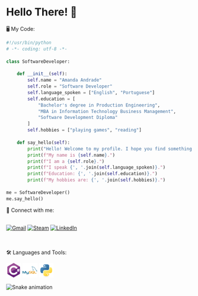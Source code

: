 # Hello There! 👋

🖥️ My Code:
```python
#!/usr/bin/python
# -*- coding: utf-8 -*-

class SoftwareDeveloper:

    def __init__(self):
        self.name = "Amanda Andrade"
        self.role = "Software Developer"
        self.language_spoken = ["English", "Portuguese"]
        self.education = [
            "Bachelor's degree in Production Engineering",
            "MBA in Information Technology Business Management",
            "Software Development Diploma"
        ]
        self.hobbies = ["playing games", "reading"]

    def say_hello(self):
        print("Hello! Welcome to my profile. I hope you find something here that catches your interest.")
        print(f"My name is {self.name}.")
        print(f"I am a {self.role}.")
        print(f"I speak {', '.join(self.language_spoken)}.")
        print(f"Education: {', '.join(self.education)}.")
        print(f"My hobbies are: {', '.join(self.hobbies)}.")

me = SoftwareDeveloper()
me.say_hello()
```
🚀 Connect with me:
<br><br>

<a href="mailto:amanda.dn.andrade@gmail.com"> 
  <img src="https://img.shields.io/badge/-Gmail-%23333?style=for-the-badge&logo=gmail&logoColor=white" alt="Gmail"></a>
  
<a href="https://steamcommunity.com/profiles/76561198043497005/"> 
  <img src="https://img.shields.io/badge/Steam-000000?style=for-the-badge&logo=steam&logoColor=white" alt="Steam"></a>
  
<a href="https://www.linkedin.com/in/amanda-andrade-a7b3258b/" target="_blank"> 
  <img src="https://img.shields.io/badge/-LinkedIn-%230077B5?style=for-the-badge&logo=linkedin&logoColor=white" alt="LinkedIn"></a>
  
<br><br>
🛠️ Languages and Tools:
<br>

<p align="left"> 
  <a href="https://www.w3schools.com/cs/" target="_blank" rel="noreferrer">
    <img src="https://raw.githubusercontent.com/devicons/devicon/master/icons/csharp/csharp-original.svg" alt="C#" width="40" height="40"></a> 
    
  <a href="https://www.mysql.com/" target="_blank" rel="noreferrer"> 
    <img src="https://raw.githubusercontent.com/devicons/devicon/master/icons/mysql/mysql-original-wordmark.svg" alt="MySQL" width="40" height="40"></a> 
    
  <a href="https://www.python.org" target="_blank" rel="noreferrer"> 
    <img src="https://raw.githubusercontent.com/devicons/devicon/master/icons/python/python-original.svg" alt="Python" width="40" height="40"></a>
</p>


![Snake animation](https://raw.githubusercontent.com/Amanda-N-Andrade/Amanda-N-Andrade/output/snake.svg)


